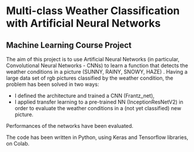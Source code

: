 # Multi-class Weather Classification with Artificial Neural Networks
## Machine Learning Course Project


The aim of this project is to use Artificial Neural Networks (in particular, Convolutional Neural Networks - CNNs) to learn a function that detects the weather conditions in a picture (SUNNY, RAINY, SNOWY, HAZE) .
Having a large data set of rgb pictures classified by the weather condition, the problem has been solved in two ways:
- I defined the architecture and trained a CNN (Frantz_net),
- I applied transfer learning to a pre-trained NN (InceptionResNetV2)
in order to evaluate the weather conditions in a (not yet classified) new picture. 

Performances of the networks have been evaluated.

The code has been written in Python, using Keras and Tensorflow libraries, on Colab.
